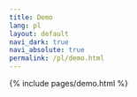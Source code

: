 ```yaml
---
title: Demo
lang: pl
layout: default
navi_dark: true
navi_absolute: true
permalink: /pl/demo.html
---
```


{% include pages/demo.html %}

